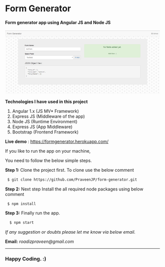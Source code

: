 Form Generator
===========================================

#### Form generator app using Angular JS and Node JS ####

![alt tag](https://raw.githubusercontent.com/PraveenJP/form-generator/master/app/img/screenshot.PNG)

__Technologies I have used in this project__

1. Angular 1.x (JS MV* Framework)
2. Express JS (Middleware of the app)
3. Node JS (Runtime Environment)
4. Express JS (App Middleware)
5. Bootstrap (Frontend Framework)

__Live demo__ : <https://formgenerator.herokuapp.com/>

If you like to run the app on your machine,

You need to follow the below simple steps.

__Step 1:__ Clone the project first. To clone use the below comment

``` bash
 $ git clone https://github.com/PraveenJP/form-generator.git
```

__Step 2:__ Next step Install the all required node packages using below comment

```bash
 $ npm install
```

__Step 3:__ Finally run the app.

```bash
  $ npm start 
```

_If any suggestion or doubts please let me know via below email._

__Email:__ _roadizpraveen@gmail.com_

- - - -

### Happy Coding. :)